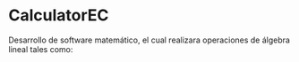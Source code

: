 # CalculatorEC
Desarrollo de software matemático, el cual realizara operaciones de álgebra lineal tales como:
